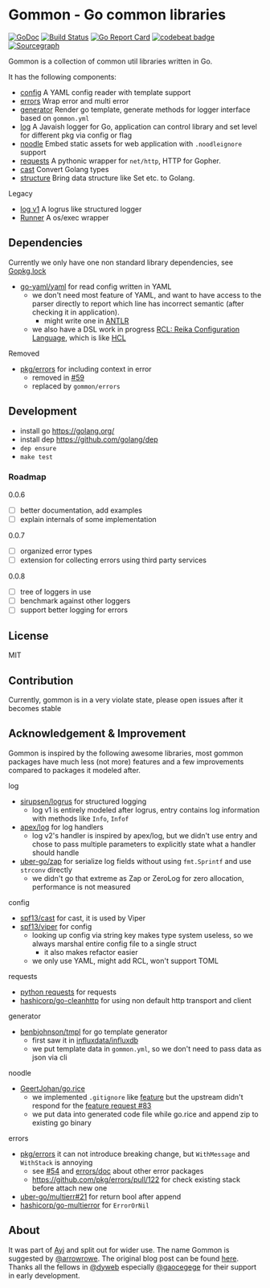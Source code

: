 # Gommon - Go common libraries

[![GoDoc](https://godoc.org/github.com/dyweb/gommon?status.svg)](https://godoc.org/github.com/dyweb/gommon)
[![Build Status](https://travis-ci.org/dyweb/gommon.svg?branch=master)](https://travis-ci.org/dyweb/gommon)
[![Go Report Card](https://goreportcard.com/badge/github.com/dyweb/gommon)](https://goreportcard.com/report/github.com/dyweb/gommon)
[![codebeat badge](https://codebeat.co/badges/8d42a846-f1dc-4a6b-8bd9-5862726ed35d)](https://codebeat.co/projects/github-com-dyweb-gommon-master)
[![Sourcegraph](https://sourcegraph.com/github.com/dyweb/gommon/-/badge.svg)](https://sourcegraph.com/github.com/dyweb/gommon?badge)

Gommon is a collection of common util libraries written in Go.

It has the following components:

- [config](config) A YAML config reader with template support
- [errors](errors) Wrap error and multi error
- [generator](generator) Render go template, generate methods for logger interface based on `gommon.yml`
- [log](log) A Javaish logger for Go, application can control library and set level for different pkg via config or flag
- [noodle](noodle) Embed static assets for web application with `.noodleignore` support
- [requests](requests) A pythonic wrapper for `net/http`, HTTP for Gopher.
- [cast](cast) Convert Golang types
- [structure](structure) Bring data structure like Set etc. to Golang.

Legacy

- [log v1](legacy/log) A logrus like structured logger
- [Runner](legacy/runner) A os/exec wrapper

## Dependencies

Currently we only have one non standard library dependencies, see [Gopkg.lock](Gopkg.lock)

- [go-yaml/yaml](https://github.com/go-yaml/yaml) for read config written in YAML
  - we don't need most feature of YAML, and want to have access to the parser directly to report which line has incorrect semantic (after checking it in application).
    - might write one in [ANTLR](https://github.com/antlr/antlr4)
  - we also have a DSL work in progress [RCL: Reika Configuration Language](https://github.com/at15/reika/issues/49), which is like [HCL](https://github.com/hashicorp/hcl2)

Removed

- [pkg/errors](https://github.com/pkg/errors) for including context in error
  - removed in [#59](https://github.com/dyweb/gommon/pull/59)
  - replaced by `gommon/errors`

<!-- no, we are using the standard flag package ... -->
<!-- For command line util, we are using [spf13/cobra](https://github.com/spf13/cobra), it is more flexible than [ufrave/cli](https://github.com/urfave/cli) -->

## Development

- install go https://golang.org/
- install dep https://github.com/golang/dep
- `dep ensure`
- `make test`

### Roadmap

0.0.6 

- [ ] better documentation, add examples
- [ ] explain internals of some implementation

0.0.7

- [ ] organized error types 
- [ ] extension for collecting errors using third party services

0.0.8

- [ ] tree of loggers in use
- [ ] benchmark against other loggers
- [ ] support better logging for errors

## License

MIT

## Contribution

Currently, gommon is in a very violate state, please open issues after it becomes stable 

## Acknowledgement & Improvement

Gommon is inspired by the following awesome libraries, 
most gommon packages have much less (not more) features and a few improvements 
compared to packages it modeled after.

log

- [sirupsen/logrus](https://github.com/sirupsen/logrus) for structured logging 
  - log v1 is entirely modeled after logrus, entry contains log information with methods like `Info`, `Infof`
- [apex/log](https://github.com/apex/log) for log handlers
  - log v2's handler is inspired by apex/log, but we didn't use entry and chose to pass multiple parameters to explicitly state what a handler should handle
- [uber-go/zap](https://github.com/uber-go/zap) for serialize log fields without using `fmt.Sprintf` and use `strconv` directly
  - we didn't go that extreme as Zap or ZeroLog for zero allocation, performance is not measured

config

- [spf13/cast](https://github.com/spf13/cast) for cast, it is used by Viper
- [spf13/viper](https://github.com/spf13/viper/) for config
  - looking up config via string key makes type system useless, so we always marshal entire config file to a single struct
    - it also makes refactor easier
  - we only use YAML, might add RCL, won't support TOML

requests

- [python requests](http://docs.python-requests.org/en/master/) for requests
- [hashicorp/go-cleanhttp](https://github.com/hashicorp/go-cleanhttp) for using non default http transport and client

generator

- [benbjohnson/tmpl](https://github.com/benbjohnson/tmpl) for go template generator
  - first saw it in [influxdata/influxdb](https://github.com/influxdata/influxdb/blob/master/tsdb/engine/tsm1/encoding.gen.go.tmpl)
  - we put template data in `gommon.yml`, so we don't need to pass data as json via cli

noodle

- [GeertJohan/go.rice](https://github.com/GeertJohan/go.rice)
  - we implemented `.gitignore` like [feature](https://github.com/at15/go.rice/issues/1) but the upstream didn't respond for the [feature request #83](https://github.com/GeertJohan/go.rice/issues/83)
  - we put data into generated code file while go.rice and append zip to existing go binary
  
errors

- [pkg/errors](https://github.com/pkg/errors) it can not introduce breaking change, but `WithMessage` and `WithStack` is annoying
  - see [#54](https://github.com/dyweb/gommon/issues/54) and [errors/doc](errors/doc) about other error packages
  - https://github.com/pkg/errors/pull/122 for check existing stack before attach new one
- [uber-go/multierr#21]( https://github.com/uber-go/multierr/issues/21) for return bool after append
- [hashicorp/go-multierror](https://github.com/hashicorp/go-multierror) for `ErrorOrNil`

## About

It was part of [Ayi](https://github.com/dyweb/Ayi) and split out for wider use.
The name Gommon is suggested by [@arrowrowe](https://github.com/arrowrowe).
The original blog post can be found [here](http://blog.dongyueweb.com/ayi.html).
Thanks all the fellows in [@dyweb](https://github.com/dyweb) especially [@gaocegege](https://github.com/gaocegege) for their support in early development.
